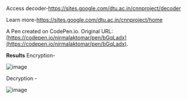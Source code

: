 # 

Access decoder-https://sites.google.com/dtu.ac.in/cnnproject/decoder

Learn more-https://sites.google.com/dtu.ac.in/cnnproject/home

A Pen created on CodePen.io. Original URL: [https://codepen.io/nirmalaktomar/pen/bGqLadx](https://codepen.io/nirmalaktomar/pen/bGqLadx).

**Results**
Encryption-

![image](https://user-images.githubusercontent.com/63719111/175823770-cbded52c-4007-4b86-8188-ebf1ac32c2c3.png)

Decryption -

![image](https://user-images.githubusercontent.com/63719111/175823825-fe7c82c0-9788-4dc5-87f3-a56bdc976fae.png)

